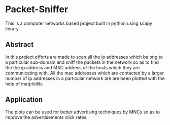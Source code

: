 # Packet-Sniffer
This is a computer networks based project built in python using scapy library.

<h2>Abstract</h2>
In this project efforts are made to scan all the ip addresses which belong to a particular sub-domain and sniff the packets in the network so as to find the the ip address and MAC address of the hosts which they are communicating with. All the mac addresses which are contacted by a larger number of ip addresses in a particular network are are been plotted with the help of matplotlib.

<h2>Application</h2>
The plots can be used for better advertising techniques by MNCs so as to improve the advertisements click rates.

